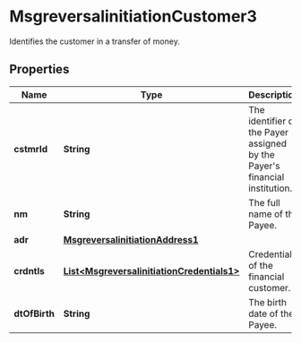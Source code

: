 

# MsgreversalinitiationCustomer3

Identifies the customer in a transfer of money.

## Properties

| Name | Type | Description | Notes |
|------------ | ------------- | ------------- | -------------|
|**cstmrId** | **String** | The identifier of the Payer assigned by the Payer&#39;s financial institution. |  [optional] |
|**nm** | **String** | The full name of the Payee. |  [optional] |
|**adr** | [**MsgreversalinitiationAddress1**](MsgreversalinitiationAddress1.md) |  |  [optional] |
|**crdntls** | [**List&lt;MsgreversalinitiationCredentials1&gt;**](MsgreversalinitiationCredentials1.md) | Credentials of the financial customer. |  [optional] |
|**dtOfBirth** | **String** | The birth date of the Payee. |  [optional] |



